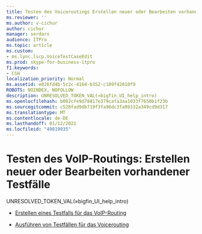 ```yaml
---
title: Testen des Voiceroutings Erstellen neuer oder Bearbeiten vorhandener Testfälle
ms.reviewer: ''
ms.author: v-cichur
author: cichur
manager: serdars
audience: ITPro
ms.topic: article
ms.custom:
- ms.lync.lscp.VoiceTestCaseEdit
ms.prod: skype-for-business-itpro
f1.keywords:
- CSH
localization_priority: Normal
ms.assetid: e826fd4b-5c2c-4164-b352-c109f42810f9
ROBOTS: NOINDEX, NOFOLLOW
description: UNRESOLVED_TOKEN_VAL(»bigfin_UI_help_intro)
ms.openlocfilehash: b082cfe9d78817e379cafa3aa1033f7650b1f23b
ms.sourcegitcommit: c528fad9db719f3fa96dc3fa99332a349cd9d317
ms.translationtype: MT
ms.contentlocale: de-DE
ms.lasthandoff: 01/12/2021
ms.locfileid: "49819935"
---
```

# <a name="test-voice-routing-create-new-or-edit-existing-test-cases"></a>Testen des VoIP-Routings: Erstellen neuer oder Bearbeiten vorhandener Testfälle

UNRESOLVED_TOKEN_VAL(»bigfin_UI_help_intro)

- [Erstellen eines Testfalls für das VoIP-Routing](https://technet.microsoft.com/library/43a07a5b-2f20-462a-81e5-d628c18391e0.aspx)

- [Ausführen von Testfällen für das Voicerouting](https://technet.microsoft.com/library/fb4d32df-b9ea-4944-8cd7-a6102c78c465.aspx)




